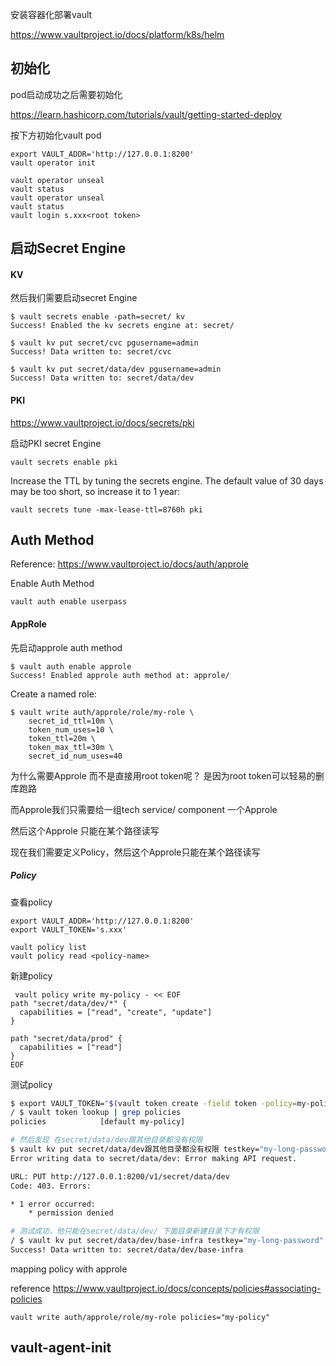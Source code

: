 安装容器化部署vault 

https://www.vaultproject.io/docs/platform/k8s/helm

## 初始化

pod启动成功之后需要初始化

https://learn.hashicorp.com/tutorials/vault/getting-started-deploy

按下方初始化vault pod

```
export VAULT_ADDR='http://127.0.0.1:8200'
vault operator init

vault operator unseal
vault status
vault operator unseal
vault status
vault login s.xxx<root token>

```



## 启动Secret Engine

#### KV 

然后我们需要启动secret Engine

```
$ vault secrets enable -path=secret/ kv
Success! Enabled the kv secrets engine at: secret/
```

```
$ vault kv put secret/cvc pgusername=admin
Success! Data written to: secret/cvc

$ vault kv put secret/data/dev pgusername=admin
Success! Data written to: secret/data/dev
```





#### PKI

https://www.vaultproject.io/docs/secrets/pki

启动PKI secret Engine

```
vault secrets enable pki
```

Increase the TTL by tuning the secrets engine. The default value of 30 days may be too short, so increase it to 1 year:

```
vault secrets tune -max-lease-ttl=8760h pki
```





## Auth Method

Reference: https://www.vaultproject.io/docs/auth/approle

Enable Auth Method

```
vault auth enable userpass
```



#### AppRole

先启动approle auth method

```
$ vault auth enable approle
Success! Enabled approle auth method at: approle/
```

Create a named role:

```
$ vault write auth/approle/role/my-role \
    secret_id_ttl=10m \
    token_num_uses=10 \
    token_ttl=20m \
    token_max_ttl=30m \
    secret_id_num_uses=40
```



为什么需要Approle 而不是直接用root token呢？ 是因为root token可以轻易的删库跑路

而Approle我们只需要给一组tech service/ component 一个Approle

然后这个Approle 只能在某个路径读写

现在我们需要定义Policy，然后这个Approle只能在某个路径读写

##### Policy

查看policy

```
export VAULT_ADDR='http://127.0.0.1:8200'
export VAULT_TOKEN='s.xxx'

vault policy list
vault policy read <policy-name>
```

新建policy

```
 vault policy write my-policy - << EOF
path "secret/data/dev/*" {
  capabilities = ["read", "create", "update"]
}

path "secret/data/prod" {
  capabilities = ["read"]
}
EOF
```

测试policy

```bash
$ export VAULT_TOKEN="$(vault token create -field token -policy=my-policy)"
/ $ vault token lookup | grep policies
policies            [default my-policy]

# 然后发现 在secret/data/dev跟其他目录都没有权限
$ vault kv put secret/data/dev跟其他目录都没有权限 testkey="my-long-password"
Error writing data to secret/data/dev: Error making API request.

URL: PUT http://127.0.0.1:8200/v1/secret/data/dev
Code: 403. Errors:

* 1 error occurred:
	* permission denied

# 测试成功，他只能在secret/data/dev/ 下面目录新建目录下才有权限
/ $ vault kv put secret/data/dev/base-infra testkey="my-long-password"
Success! Data written to: secret/data/dev/base-infra
```





mapping policy with approle

reference https://www.vaultproject.io/docs/concepts/policies#associating-policies

```
vault write auth/approle/role/my-role policies="my-policy"
```





## vault-agent-init

